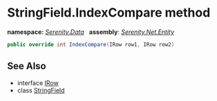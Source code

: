 # StringField.IndexCompare method
**namespace:** *[Serenity.Data](../../README.md#serenity.data-namespace)*   **assembly**: *[Serenity.Net.Entity](../../README.md)*

```csharp
public override int IndexCompare(IRow row1, IRow row2)
```

## See Also

* interface [IRow](../IRow.md)
* class [StringField](../StringField.md)